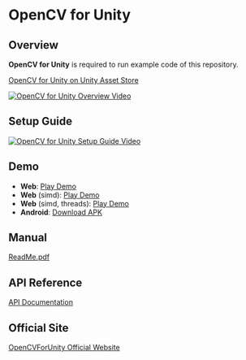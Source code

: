 # OpenCV for Unity

## Overview

**OpenCV for Unity** is required to run example code of this repository.

[OpenCV for Unity on Unity Asset Store](https://assetstore.unity.com/packages/tools/integration/opencv-for-unity-21088?aid=1011l4ehR)

[![OpenCV for Unity Overview Video](http://img.youtube.com/vi/88ftWSdIhwc/0.jpg)](https://www.youtube.com/watch?v=88ftWSdIhwc)

## Setup Guide

[![OpenCV for Unity Setup Guide Video](http://img.youtube.com/vi/ZdyQ58rBkyo/0.jpg)](https://www.youtube.com/watch?v=ZdyQ58rBkyo)

## Demo

- **Web**: [Play Demo](https://enoxsoftware.github.io/OpenCVForUnity/webgl_example/index.html)
- **Web** (simd): [Play Demo](https://enoxsoftware.github.io/OpenCVForUnity/webgl_example_simd/index.html)
- **Web** (simd, threads): [Play Demo](https://enoxsoftware.github.io/OpenCVForUnity/webgl_example_simd_threads/index.html)
- **Android**: [Download APK](https://github.com/EnoxSoftware/OpenCVForUnity/releases)

## Manual

[ReadMe.pdf](/Assets/OpenCVForUnity/ReadMe.pdf)

## API Reference

[API Documentation](https://enoxsoftware.github.io/OpenCVForUnity/doc/html/annotated.html)

## Official Site

[OpenCVForUnity Official Website](https://enoxsoftware.com/opencvforunity/)

